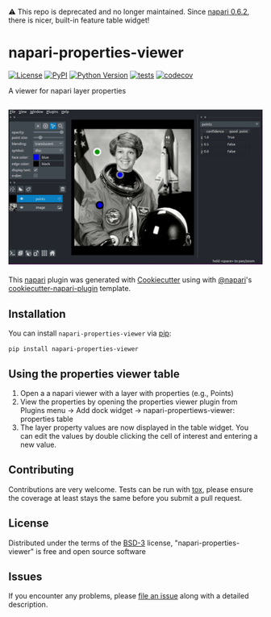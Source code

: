 ⚠️ This repo is deprecated and no longer maintained. Since [napari 0.6.2](https://github.com/napari/napari/releases/tag/v0.6.2), there is nicer, built-in feature table widget!

# napari-properties-viewer

[![License](https://img.shields.io/pypi/l/napari-properties-viewer.svg?color=green)](https://github.com/napari/napari-properties-viewer/raw/master/LICENSE)
[![PyPI](https://img.shields.io/pypi/v/napari-properties-viewer.svg?color=green)](https://pypi.org/project/napari-properties-viewer)
[![Python Version](https://img.shields.io/pypi/pyversions/napari-properties-viewer.svg?color=green)](https://python.org)
[![tests](https://github.com/kevinyamauchi/napari-properties-viewer/workflows/tests/badge.svg)](https://github.com/kevinyamauchi/napari-properties-viewer/actions)
[![codecov](https://codecov.io/gh/kevinyamauchi/napari-properties-viewer/branch/master/graph/badge.svg)](https://codecov.io/gh/kevinyamauchi/napari-properties-viewer)

A viewer for napari layer properties

![image](resources/properties_viewer.gif)
----------------------------------

This [napari] plugin was generated with [Cookiecutter] using with [@napari]'s [cookiecutter-napari-plugin] template.

<!--
Don't miss the full getting started guide to set up your new package:
https://github.com/napari/cookiecutter-napari-plugin#getting-started

and review the napari docs for plugin developers:
https://napari.org/docs/plugins/index.html
-->

## Installation

You can install `napari-properties-viewer` via [pip]:

    pip install napari-properties-viewer
    
## Using the properties viewer table

1. Open a a napari viewer with a layer with properties (e.g., Points)
2. View the properties by opening the properties viewer plugin from Plugins menu -> Add dock widget -> napari-propertiews-viewer: properties table
3. The layer property values are now displayed in the table widget. You can edit the values by double clicking the cell of interest and entering a new value.

## Contributing

Contributions are very welcome. Tests can be run with [tox], please ensure
the coverage at least stays the same before you submit a pull request.

## License

Distributed under the terms of the [BSD-3] license,
"napari-properties-viewer" is free and open source software

## Issues

If you encounter any problems, please [file an issue] along with a detailed description.

[napari]: https://github.com/napari/napari
[Cookiecutter]: https://github.com/audreyr/cookiecutter
[@napari]: https://github.com/napari
[MIT]: http://opensource.org/licenses/MIT
[BSD-3]: http://opensource.org/licenses/BSD-3-Clause
[GNU GPL v3.0]: http://www.gnu.org/licenses/gpl-3.0.txt
[GNU LGPL v3.0]: http://www.gnu.org/licenses/lgpl-3.0.txt
[Apache Software License 2.0]: http://www.apache.org/licenses/LICENSE-2.0
[Mozilla Public License 2.0]: https://www.mozilla.org/media/MPL/2.0/index.txt
[cookiecutter-napari-plugin]: https://github.com/napari/cookiecutter-napari-plugin
[file an issue]: https://github.com/kevinyamauchi/napari-properties-viewer/issues
[napari]: https://github.com/napari/napari
[tox]: https://tox.readthedocs.io/en/latest/
[pip]: https://pypi.org/project/pip/
[PyPI]: https://pypi.org/

